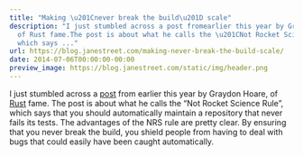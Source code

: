 ```yaml
---
title: "Making \u201Cnever break the build\u201D scale"
description: "I just stumbled across a post fromearlier this year by Graydon Hoare,
  of Rust fame.The post is about what he calls the \u201CNot Rocket Science Rule\u201D,
  which says ..."
url: https://blog.janestreet.com/making-never-break-the-build-scale/
date: 2014-07-06T00:00:00-00:00
preview_image: https://blog.janestreet.com/static/img/header.png
---
```


<p>I just stumbled across a <a href="http://graydon2.dreamwidth.org/1597.html">post</a> from
earlier this year by Graydon Hoare, of <a href="http://www.rust-lang.org/">Rust</a> fame.
The post is about what he calls the “Not Rocket Science Rule”, which says that
you should automatically maintain a repository that never fails its tests. The
advantages of the NRS rule are pretty clear. By ensuring that you never break
the build, you shield people from having to deal with bugs that could easily
have been caught automatically.</p>
